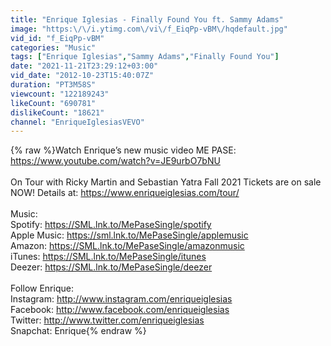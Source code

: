 ```yaml
---
title: "Enrique Iglesias - Finally Found You ft. Sammy Adams"
image: "https:\/\/i.ytimg.com\/vi\/f_EiqPp-vBM\/hqdefault.jpg"
vid_id: "f_EiqPp-vBM"
categories: "Music"
tags: ["Enrique Iglesias","Sammy Adams","Finally Found You"]
date: "2021-11-21T23:29:12+03:00"
vid_date: "2012-10-23T15:40:07Z"
duration: "PT3M58S"
viewcount: "122189243"
likeCount: "690781"
dislikeCount: "18621"
channel: "EnriqueIglesiasVEVO"
---
```

{% raw %}Watch Enrique’s new music video ME PASE: <a rel="nofollow" target="blank" href="https://www.youtube.com/watch?v=JE9urbO7bNU">https://www.youtube.com/watch?v=JE9urbO7bNU</a><br /><br />On Tour with Ricky Martin and Sebastian Yatra Fall 2021 Tickets are on sale NOW! Details at: <a rel="nofollow" target="blank" href="https://www.enriqueiglesias.com/tour/">https://www.enriqueiglesias.com/tour/</a><br /><br />Music:<br />Spotify: <a rel="nofollow" target="blank" href="https://SML.lnk.to/MePaseSingle/spotify">https://SML.lnk.to/MePaseSingle/spotify</a> <br />Apple Music: <a rel="nofollow" target="blank" href="https://sml.lnk.to/MePaseSingle/applemusic">https://sml.lnk.to/MePaseSingle/applemusic</a> <br />Amazon: <a rel="nofollow" target="blank" href="https://SML.lnk.to/MePaseSingle/amazonmusic">https://SML.lnk.to/MePaseSingle/amazonmusic</a> <br />iTunes: <a rel="nofollow" target="blank" href="https://SML.lnk.to/MePaseSingle/itunes">https://SML.lnk.to/MePaseSingle/itunes</a><br />Deezer: <a rel="nofollow" target="blank" href="https://SML.lnk.to/MePaseSingle/deezer">https://SML.lnk.to/MePaseSingle/deezer</a> <br /><br />Follow Enrique:<br />Instagram: <a rel="nofollow" target="blank" href="http://www.instagram.com/enriqueiglesias">http://www.instagram.com/enriqueiglesias</a> <br />Facebook: <a rel="nofollow" target="blank" href="http://www.facebook.com/enriqueiglesias">http://www.facebook.com/enriqueiglesias</a> <br />Twitter: <a rel="nofollow" target="blank" href="http://www.twitter.com/enriqueiglesias">http://www.twitter.com/enriqueiglesias</a> <br />Snapchat: Enrique{% endraw %}
